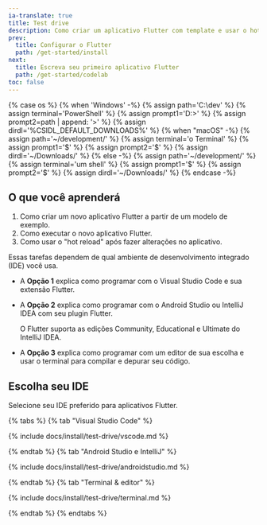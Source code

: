 ```yaml
---
ia-translate: true
title: Test drive
description: Como criar um aplicativo Flutter com template e usar o hot reload.
prev:
  title: Configurar o Flutter
  path: /get-started/install
next:
  title: Escreva seu primeiro aplicativo Flutter
  path: /get-started/codelab
toc: false
---
```


{% case os %}
{% when 'Windows' -%}
   {% assign path='C:\dev\' %}
   {% assign terminal='PowerShell' %}
   {% assign prompt1='D:>' %}
   {% assign prompt2=path | append: '>' %}
   {% assign dirdl='%CSIDL_DEFAULT_DOWNLOADS%\' %}
{% when "macOS" -%}
   {% assign path='~/development/' %}
   {% assign terminal='o Terminal' %}
   {% assign prompt1='$' %}
   {% assign prompt2='$' %}
   {% assign dirdl='~/Downloads/' %}
{% else -%}
   {% assign path='~/development/' %}
   {% assign terminal='um shell' %}
   {% assign prompt1='$' %}
   {% assign prompt2='$' %}
   {% assign dirdl='~/Downloads/' %}
{% endcase -%}

## O que você aprenderá

1. Como criar um novo aplicativo Flutter a partir de um modelo de exemplo.
2. Como executar o novo aplicativo Flutter.
3. Como usar o "hot reload" após fazer alterações no aplicativo.

Essas tarefas dependem de qual ambiente de desenvolvimento integrado (IDE) você usa.

* A **Opção 1** explica como programar com o Visual Studio Code e sua extensão Flutter.

* A **Opção 2** explica como programar com o Android Studio ou IntelliJ IDEA com seu plugin Flutter.

  O Flutter suporta as edições Community, Educational e Ultimate do IntelliJ IDEA.

* A **Opção 3** explica como programar com um editor de sua escolha e usar o terminal para compilar e depurar seu código.

## Escolha seu IDE

Selecione seu IDE preferido para aplicativos Flutter.

{% tabs %}
{% tab "Visual Studio Code" %}

{% include docs/install/test-drive/vscode.md %}

{% endtab %}
{% tab "Android Studio e IntelliJ" %}

{% include docs/install/test-drive/androidstudio.md %}

{% endtab %}
{% tab "Terminal & editor" %}

{% include docs/install/test-drive/terminal.md %}

{% endtab %}
{% endtabs %}

